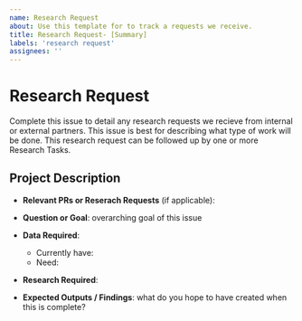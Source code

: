 ```yaml
---
name: Research Request
about: Use this template for to track a requests we receive.
title: Research Request- [Summary]
labels: 'research request'
assignees: ''
---
```


# Research Request

Complete this issue to detail any research requests we recieve from internal or external partners. This issue is best for describing what type of work will be done. This research request can be followed up by one or more Research Tasks.

## Project Description
* **Relevant PRs or Reserach Requests** (if applicable):

* **Question or Goal**: overarching goal of this issue

* **Data Required**:
  * Currently have:
  * Need:

* **Research Required**:

* **Expected Outputs / Findings**: what do you hope to have created when this is complete?
